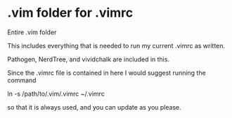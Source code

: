 .vim folder for .vimrc
====

Entire .vim folder

This includes everything that is needed to run my current .vimrc as written.

Pathogen, NerdTree, and vividchalk are included in this.

Since the .vimrc file is contained in here I would suggest running the command

ln -s /path/to/.vim/.vimrc ~/.vimrc

so that it is always used, and you can update as you please.
